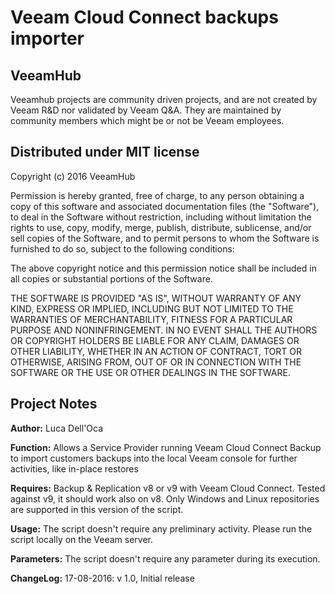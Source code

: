 # Veeam Cloud Connect backups importer
## VeeamHub
Veeamhub projects are community driven projects, and are not created by Veeam R&D nor validated by Veeam Q&A. They are maintained by community members which might be or not be Veeam employees.

## Distributed under MIT license
Copyright (c) 2016 VeeamHub

Permission is hereby granted, free of charge, to any person obtaining a copy of this software and associated documentation files (the "Software"), to deal in the Software without restriction, including without limitation the rights to use, copy, modify, merge, publish, distribute, sublicense, and/or sell copies of the Software, and to permit persons to whom the Software is furnished to do so, subject to the following conditions:

The above copyright notice and this permission notice shall be included in all copies or substantial portions of the Software.

THE SOFTWARE IS PROVIDED "AS IS", WITHOUT WARRANTY OF ANY KIND, EXPRESS OR IMPLIED, INCLUDING BUT NOT LIMITED TO THE WARRANTIES OF MERCHANTABILITY, FITNESS FOR A PARTICULAR PURPOSE AND NONINFRINGEMENT. IN NO EVENT SHALL THE AUTHORS OR COPYRIGHT HOLDERS BE LIABLE FOR ANY CLAIM, DAMAGES OR OTHER LIABILITY, WHETHER IN AN ACTION OF CONTRACT, TORT OR OTHERWISE, ARISING FROM, OUT OF OR IN CONNECTION WITH THE SOFTWARE OR THE USE OR OTHER DEALINGS IN THE SOFTWARE.

## Project Notes
**Author:** Luca Dell'Oca

**Function:** Allows a Service Provider running Veeam Cloud Connect Backup to import customers backups into the local Veeam console for further activities, like in-place restores

**Requires:** Backup & Replication v8 or v9 with Veeam Cloud Connect. Tested against v9, it should work also on v8. Only Windows and Linux repositories are supported in this version of the script.

**Usage:** The script doesn't require any preliminary activity. Please run the script locally on the Veeam server.

**Parameters:** The script doesn't require any parameter during its execution.

**ChangeLog:**
17-08-2016: v 1.0, Initial release
